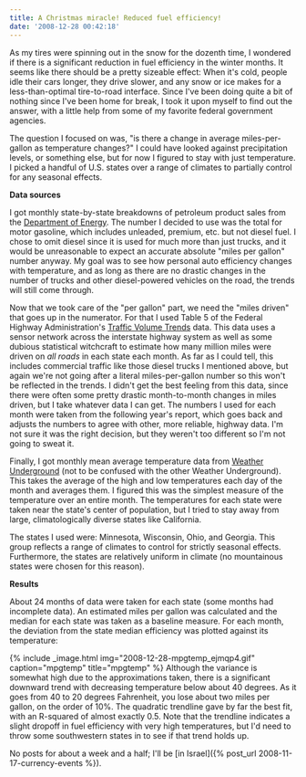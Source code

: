```yaml
---
title: A Christmas miracle! Reduced fuel efficiency!
date: '2008-12-28 00:42:18'
---
```



As my tires were spinning out in the snow for the dozenth time, I wondered if there is a significant reduction in fuel efficiency in the winter months. It seems like there should be a pretty sizeable effect: When it's cold, people idle their cars longer, they drive slower, and any snow or ice makes for a less-than-optimal tire-to-road interface. Since I've been doing quite a bit of nothing since I've been home for break, I took it upon myself to find out the answer, with a little help from some of my favorite federal government agencies.

The question I focused on was, "is there a change in average miles-per-gallon as temperature changes?" I could have looked against precipitation levels, or something else, but for now I figured to stay with just temperature. I picked a handful of U.S. states over a range of climates to partially control for any seasonal effects.

**Data sources**

I got monthly state-by-state breakdowns of petroleum product sales from the [Department of Energy](http://tonto.eia.doe.gov/dnav/pet/pet_cons_prim_dcu_nus_m.htm). The number I decided to use was the total for motor gasoline, which includes unleaded, premium, etc. but not diesel fuel. I chose to omit diesel since it is used for much more than just trucks, and it would be unreasonable to expect an accurate absolute "miles per gallon" number anyway. My goal was to see how personal auto efficiency changes with temperature, and as long as there are no drastic changes in the number of trucks and other diesel-powered vehicles on the road, the trends will still come through.

Now that we took care of the "per gallon" part, we need the "miles driven" that goes up in the numerator. For that I used Table 5 of the Federal Highway Administration's [Traffic Volume Trends](http://www.fhwa.dot.gov/ohim/tvtw/tvtpage.cfm) data. This data uses a sensor network across the interstate highway system as well as some dubious statistical witchcraft to estimate how many million miles were driven on *all roads* in each state each month. As far as I could tell, this includes commercial traffic like those diesel trucks I mentioned above, but again we're not going after a literal miles-per-gallon number so this won't be reflected in the trends. I didn't get the best feeling from this data, since there were often some pretty drastic month-to-month changes in miles driven, but I take whatever data I can get. The numbers I used for each month were taken from the following year's report, which goes back and adjusts the numbers to agree with other, more reliable, highway data. I'm not sure it was the right decision, but they weren't too different so I'm not going to sweat it.

Finally, I got monthly mean average temperature data from [Weather Underground](http://www.wunderground.com/) (not to be confused with the other Weather Underground). This takes the average of the high and low temperatures each day of the month and averages them. I figured this was the simplest measure of the temperature over an entire month. The temperatures for each state were taken near the state's center of population, but I tried to stay away from large, climatologically diverse states like California.

The states I used were: Minnesota, Wisconsin, Ohio, and Georgia. This group reflects a range of climates to control for strictly seasonal effects. Furthermore, the states are relatively uniform in climate (no mountainous states were chosen for this reason).

**Results**

About 24 months of data were taken for each state (some months had incomplete data). An estimated miles per gallon was calculated and the median for each state was taken as a baseline measure. For each month, the deviation from the state median efficiency was plotted against its temperature:

{% include _image.html img="2008-12-28-mpgtemp_ejmqp4.gif" caption="mpgtemp" title="mpgtemp"  %}
Although the variance is somewhat high due to the approximations taken, there is a significant downward trend with decreasing temperature below about 40 degrees. As it goes from 40 to 20 degrees Fahrenheit, you lose about two miles per gallon, on the order of 10%. The quadratic trendline gave by far the best fit, with an R-squared of almost exactly 0.5. Note that the trendline indicates a slight dropoff in fuel efficiency with very high temperatures, but I'd need to throw some southwestern states in to see if that trend holds up.

No posts for about a week and a half; I'll be [in Israel]({% post_url 2008-11-17-currency-events %}).


